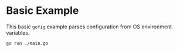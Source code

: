 # Basic Example

This basic `gofig` example parses configuration from OS environment variables.

```
go run ./main.go
```
